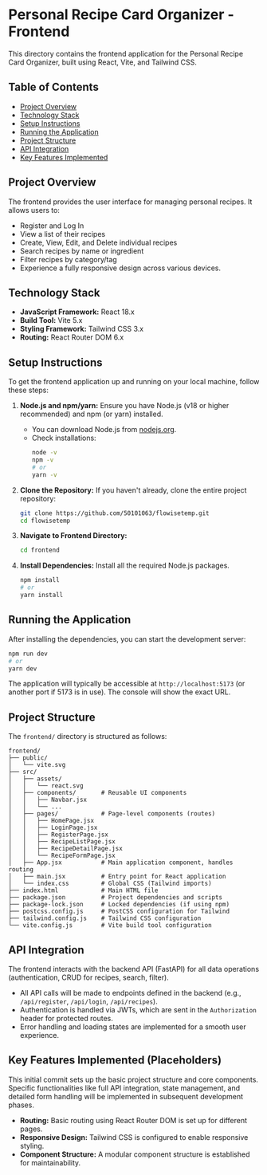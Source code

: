 # Personal Recipe Card Organizer - Frontend

This directory contains the frontend application for the Personal Recipe Card Organizer, built using React, Vite, and Tailwind CSS.

## Table of Contents

- [Project Overview](#project-overview)
- [Technology Stack](#technology-stack)
- [Setup Instructions](#setup-instructions)
- [Running the Application](#running-the-application)
- [Project Structure](#project-structure)
- [API Integration](#api-integration)
- [Key Features Implemented](#key-features-implemented)

## Project Overview

The frontend provides the user interface for managing personal recipes. It allows users to:
- Register and Log In
- View a list of their recipes
- Create, View, Edit, and Delete individual recipes
- Search recipes by name or ingredient
- Filter recipes by category/tag
- Experience a fully responsive design across various devices.

## Technology Stack

- **JavaScript Framework:** React 18.x
- **Build Tool:** Vite 5.x
- **Styling Framework:** Tailwind CSS 3.x
- **Routing:** React Router DOM 6.x

## Setup Instructions

To get the frontend application up and running on your local machine, follow these steps:

1.  **Node.js and npm/yarn:** Ensure you have Node.js (v18 or higher recommended) and npm (or yarn) installed.
    -   You can download Node.js from [nodejs.org](https://nodejs.org/).
    -   Check installations:
        ```bash
        node -v
        npm -v
        # or
        yarn -v
        ```

2.  **Clone the Repository:** If you haven't already, clone the entire project repository:
    ```bash
    git clone https://github.com/50101063/flowisetemp.git
    cd flowisetemp
    ```

3.  **Navigate to Frontend Directory:**
    ```bash
    cd frontend
    ```

4.  **Install Dependencies:** Install all the required Node.js packages.
    ```bash
    npm install
    # or
    yarn install
    ```

## Running the Application

After installing the dependencies, you can start the development server:

```bash
npm run dev
# or
yarn dev
```

The application will typically be accessible at `http://localhost:5173` (or another port if 5173 is in use). The console will show the exact URL.

## Project Structure

The `frontend/` directory is structured as follows:

```
frontend/
├── public/
│   └── vite.svg
├── src/
│   ├── assets/
│   │   └── react.svg
│   ├── components/       # Reusable UI components
│   │   ├── Navbar.jsx
│   │   └── ...
│   ├── pages/            # Page-level components (routes)
│   │   ├── HomePage.jsx
│   │   ├── LoginPage.jsx
│   │   ├── RegisterPage.jsx
│   │   ├── RecipeListPage.jsx
│   │   ├── RecipeDetailPage.jsx
│   │   └── RecipeFormPage.jsx
│   ├── App.jsx           # Main application component, handles routing
│   ├── main.jsx          # Entry point for React application
│   └── index.css         # Global CSS (Tailwind imports)
├── index.html            # Main HTML file
├── package.json          # Project dependencies and scripts
├── package-lock.json     # Locked dependencies (if using npm)
├── postcss.config.js     # PostCSS configuration for Tailwind
├── tailwind.config.js    # Tailwind CSS configuration
└── vite.config.js        # Vite build tool configuration
```

## API Integration

The frontend interacts with the backend API (FastAPI) for all data operations (authentication, CRUD for recipes, search, filter).
- All API calls will be made to endpoints defined in the backend (e.g., `/api/register`, `/api/login`, `/api/recipes`).
- Authentication is handled via JWTs, which are sent in the `Authorization` header for protected routes.
- Error handling and loading states are implemented for a smooth user experience.

## Key Features Implemented (Placeholders)

This initial commit sets up the basic project structure and core components. Specific functionalities like full API integration, state management, and detailed form handling will be implemented in subsequent development phases.

-   **Routing:** Basic routing using React Router DOM is set up for different pages.
-   **Responsive Design:** Tailwind CSS is configured to enable responsive styling.
-   **Component Structure:** A modular component structure is established for maintainability.

